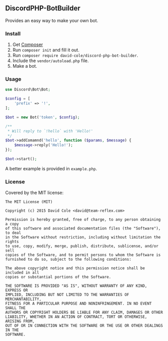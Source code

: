 ## DiscordPHP-BotBuilder

Provides an easy way to make your own bot.

### Install

1. Get [Composer](https://getcomposer.org)
2. Run `composer init` and fill it out.
3. Run `composer require david-cole/discord-php-bot-builder`.
4. Include the `vendor/autoload.php` file.
5. Make a bot.

### Usage

```php
use Discord\Bot\Bot;

$config = [
	'prefix' => '!',
];

$bot = new Bot('token', $config);

/**
 * Will reply to `!hello` with 'Hello!'
 */
$bot->addComamnd('hello', function ($params, $message) {
	$message->reply('Hello!');
});

$bot->start();
```

A better example is provided in `example.php`.

### License

Covered by the MIT license:

```
The MIT License (MIT)

Copyright (c) 2015 David Cole <david@team-reflex.com>

Permission is hereby granted, free of charge, to any person obtaining a copy
of this software and associated documentation files (the "Software"), to deal
in the Software without restriction, including without limitation the rights
to use, copy, modify, merge, publish, distribute, sublicense, and/or sell
copies of the Software, and to permit persons to whom the Software is
furnished to do so, subject to the following conditions:

The above copyright notice and this permission notice shall be included in all
copies or substantial portions of the Software.

THE SOFTWARE IS PROVIDED "AS IS", WITHOUT WARRANTY OF ANY KIND, EXPRESS OR
IMPLIED, INCLUDING BUT NOT LIMITED TO THE WARRANTIES OF MERCHANTABILITY,
FITNESS FOR A PARTICULAR PURPOSE AND NONINFRINGEMENT. IN NO EVENT SHALL THE
AUTHORS OR COPYRIGHT HOLDERS BE LIABLE FOR ANY CLAIM, DAMAGES OR OTHER
LIABILITY, WHETHER IN AN ACTION OF CONTRACT, TORT OR OTHERWISE, ARISING FROM,
OUT OF OR IN CONNECTION WITH THE SOFTWARE OR THE USE OR OTHER DEALINGS IN THE
SOFTWARE.
```